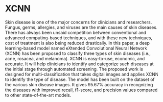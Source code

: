 # XCNN

Skin disease is one of the major concerns for clinicians and researchers. Fungus, germs, allergies,
and viruses are the main causes of skin diseases. There has always been unsaid competition between
conventional and advanced computing-based techniques, and with these new techniques, cost of
treatment is also being reduced drastically. In this paper, a deep learning-based model named eXtended
Convolutional Neural Network (XCNN) has been proposed to classify three types of skin diseases
(i.e., acne, rosacea, and melanoma). XCNN is easy-to-use, economic, and accurate. It will help
clinicians to identify and categorize such diseases at the initial stage through automated screening.
The proposed work is designed for multi-classification that takes digital images and applies XCNN
to identify the type of disease. The model has been built on the dataset of the various skin disease
images. It gives 95.67% accuracy in recognizing the diseases with improved recall, f1-score, and
precision values compared to other state-of-the-art models.
